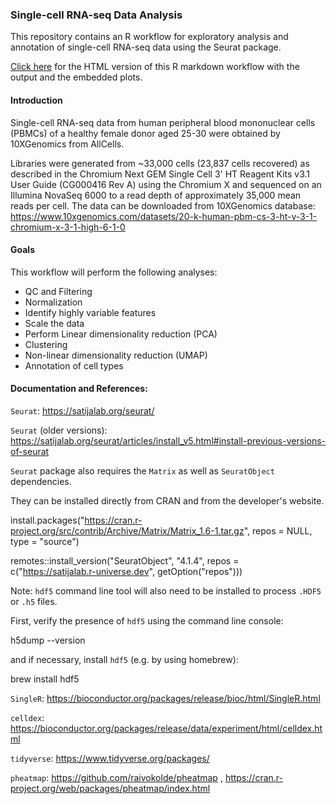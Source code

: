 ### Single-cell RNA-seq Data Analysis

This repository contains an R workflow for exploratory analysis and annotation of single-cell RNA-seq data using the Seurat package.

[Click here](https://htmlpreview.github.io/?https://github.com/nshanian/Documents/blob/main/scRNAseq_workflow.html) for the HTML version of this R markdown workflow with the output and the embedded plots.

#### Introduction

Single-cell RNA-seq data from human peripheral blood mononuclear cells (PBMCs) of a healthy female donor aged 25-30 were obtained by 10XGenomics from AllCells.

Libraries were generated from ~33,000 cells (23,837 cells recovered) as described in the Chromium Next GEM Single Cell 3' HT Reagent Kits v3.1 User Guide (CG000416 Rev A) using the Chromium X and sequenced on an Illumina NovaSeq 6000 to a read depth of approximately 35,000 mean reads per cell. The data can be downloaded from 10XGenomics database: https://www.10xgenomics.com/datasets/20-k-human-pbm-cs-3-ht-v-3-1-chromium-x-3-1-high-6-1-0

#### Goals

This workflow will perform the following analyses:

-   QC and Filtering 
-   Normalization
-   Identify highly variable features
-   Scale the data
-   Perform Linear dimensionality reduction (PCA)
-   Clustering
-   Non-linear dimensionality reduction (UMAP)
-   Annotation of cell types

#### Documentation and References:

`Seurat`: https://satijalab.org/seurat/

`Seurat` (older versions): https://satijalab.org/seurat/articles/install_v5.html#install-previous-versions-of-seurat

`Seurat` package also requires the `Matrix` as well as `SeuratObject` dependencies. 

They can be installed directly from CRAN and from the developer's website.

install.packages("https://cran.r-project.org/src/contrib/Archive/Matrix/Matrix_1.6-1.tar.gz", repos = NULL, type = "source")

remotes::install_version("SeuratObject", "4.1.4", repos = c("https://satijalab.r-universe.dev", getOption("repos")))

Note: `hdf5` command line tool will also need to be installed to process `.HDF5` or `.h5` files.  

First, verify the presence of `hdf5` using the command line console:

h5dump --version

and if necessary, install `hdf5` (e.g. by using homebrew):

brew install hdf5

`SingleR`: https://bioconductor.org/packages/release/bioc/html/SingleR.html

`celldex`: https://bioconductor.org/packages/release/data/experiment/html/celldex.html

`tidyverse`: https://www.tidyverse.org/packages/

`pheatmap`: https://github.com/raivokolde/pheatmap , 
            https://cran.r-project.org/web/packages/pheatmap/index.html


